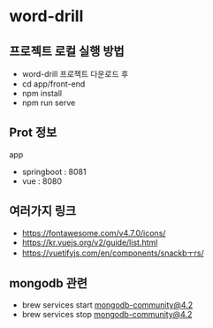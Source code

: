 # word-drill
## 프로젝트 로컬 실행 방법
- word-drill 프로젝트 다운로드 후
- cd app/front-end
- npm install
- npm run serve
## Prot 정보
app
- springboot : 8081
- vue : 8080
## 여러가지 링크
- https://fontawesome.com/v4.7.0/icons/
- https://kr.vuejs.org/v2/guide/list.html
- https://vuetifyjs.com/en/components/snackbㅜrs/
## mongodb 관련
- brew services start mongodb-community@4.2
- brew services stop mongodb-community@4.2
